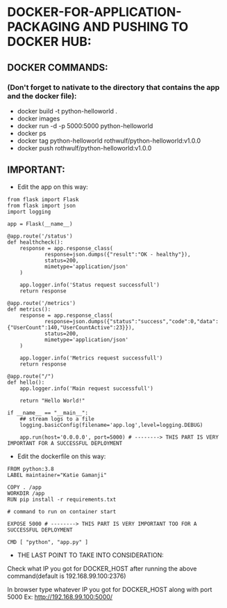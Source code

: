# DOCKER-FOR-APPLICATION-PACKAGING AND PUSHING TO DOCKER HUB:

## DOCKER COMMANDS:

### (Don't forget to nativate to the directory that contains the app and the docker file):
* docker build -t python-helloworld .
* docker images
* docker run -d -p 5000:5000 python-helloworld
* docker ps
* docker tag python-helloworld rothwulf/python-helloworld:v1.0.0
* docker push rothwulf/python-helloworld:v1.0.0

## IMPORTANT:

* Edit the app on this way:
```
from flask import Flask
from flask import json
import logging

app = Flask(__name__)

@app.route('/status')
def healthcheck():
    response = app.response_class(
            response=json.dumps({"result":"OK - healthy"}),
            status=200,
            mimetype='application/json'
    )

    app.logger.info('Status request successfull')
    return response

@app.route('/metrics')
def metrics():
    response = app.response_class(
            response=json.dumps({"status":"success","code":0,"data":{"UserCount":140,"UserCountActive":23}}),
            status=200,
            mimetype='application/json'
    )

    app.logger.info('Metrics request successfull')
    return response

@app.route("/")
def hello():
    app.logger.info('Main request successfull')

    return "Hello World!"

if __name__ == "__main__":
    ## stream logs to a file
    logging.basicConfig(filename='app.log',level=logging.DEBUG)
    
    app.run(host='0.0.0.0', port=5000) # --------> THIS PART IS VERY IMPORTANT FOR A SUCCESSFUL DEPLOYMENT
```

* Edit the dockerfile on this way:
```
FROM python:3.8
LABEL maintainer="Katie Gamanji"

COPY . /app
WORKDIR /app
RUN pip install -r requirements.txt

# command to run on container start

EXPOSE 5000 # --------> THIS PART IS VERY IMPORTANT TOO FOR A SUCCESSFUL DEPLOYMENT

CMD [ "python", "app.py" ] 
```

* THE LAST POINT TO TAKE INTO CONSIDERATION:

Check what IP you got for DOCKER_HOST after running the above command(default is 192.168.99.100:2376)

In browser type whatever IP you got for DOCKER_HOST along with port 5000 Ex: http://192.168.99.100:5000/
